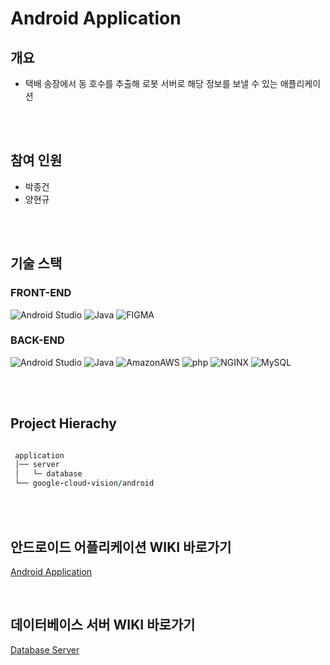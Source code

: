 
# Android Application
## 개요
* 택배 송장에서 동 호수를 추출해 로봇 서버로 해당 정보를 보낼 수 있는 애플리케이션

<br /><br />

## 참여 인원
* 박종건
* 양현규

<br /><br />

## 기술 스택
### FRONT-END
<img alt="Android Studio" src ="https://img.shields.io/badge/Android Studio-3DDC84.svg?&style=for-the-badge&logo=Android Studio&logoColor=white"/> <img alt="Java" src ="https://img.shields.io/badge/Java-007396.svg?&style=for-the-badge&logo=Java&logoColor=white"/> <img alt="FIGMA" src ="https://img.shields.io/badge/FIGMA-F24E1E.svg?&style=for-the-badge&logo=FIGMA&logoColor=white"/>

### BACK-END
<img alt="Android Studio" src ="https://img.shields.io/badge/Android Studio-3DDC84.svg?&style=for-the-badge&logo=Android Studio&logoColor=white"/> <img alt="Java" src ="https://img.shields.io/badge/Java-007396.svg?&style=for-the-badge&logo=Java&logoColor=white"/> <img alt="AmazonAWS" src ="https://img.shields.io/badge/Amazon EC2-232F3E.svg?&style=for-the-badge&logo=AmazonAWS&logoColor=white"/> <img alt="php" src ="https://img.shields.io/badge/php-777BB4.svg?&style=for-the-badge&logo=php&logoColor=white"/> <img alt="NGINX" src ="https://img.shields.io/badge/NGINX-009639.svg?&style=for-the-badge&logo=NGINX&logoColor=white"/> <img alt="MySQL" src ="https://img.shields.io/badge/MySQL-4479A1.svg?&style=for-the-badge&logo=MYSQL&logoColor=white"/>

<br /><br />

## Project Hierachy
```ruby   

 application
 │── server
 │   └─ database
 └── google-cloud-vision/android
 ```  

<br /><br />

 ## 안드로이드 어플리케이션 WIKI 바로가기

[Android Application](/src/application/google-cloud-vision) <br />

 <br />
 
 ## 데이터베이스 서버 WIKI 바로가기

[Database Server](/src/application/server) <br />

